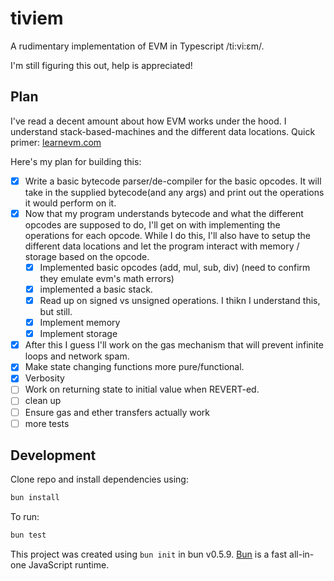 # tiviem

A rudimentary implementation of EVM in Typescript /ti:vi:εm/.

I'm still figuring this out, help is appreciated!

## Plan
I've read a decent amount about how EVM works under the hood. I understand stack-based-machines and the different data locations. Quick primer: [learnevm.com](learnevm.com/)

Here's my plan for building this:
- [X] Write a basic bytecode parser/de-compiler for the basic opcodes. It will take in the supplied bytecode(and any args) and print out the operations it would perform on it.
- [X] Now that my program understands bytecode and what the different opcodes are supposed to do, I'll get on with implementing the operations for each opcode. While I do this, I'll also have to setup the different data locations and let the program interact with memory / storage based on the opcode.
  - [X] Implemented basic opcodes (add, mul, sub, div) (need to confirm they emulate evm's math errors)
  - [X] implemented a basic stack.
  - [X] Read up on signed vs unsigned operations. I thikn I understand this, but still.
  - [X] Implement memory
  - [X] Implement storage
- [X] After this I guess I'll work on the gas mechanism that will prevent infinite loops and network spam.
- [X] Make state changing functions more pure/functional.
- [X] Verbosity
- [ ] Work on returning state to initial value when REVERT-ed.
- [ ] clean up
- [ ] Ensure gas and ether transfers actually work
- [ ] more tests

## Development
Clone repo and install dependencies using:

```bash
bun install
```

To run:

```bash
bun test
```

This project was created using `bun init` in bun v0.5.9. [Bun](https://bun.sh) is a fast all-in-one JavaScript runtime.
